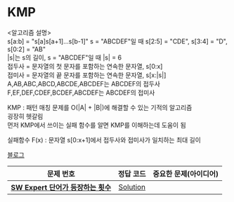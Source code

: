 # KMP

<알고리즘 설명>   
s[a:b] = "s[a]s[a+1]...s[b-1]"
s = "ABCDEF"일 때 s[2:5] = "CDE", s[3:4] = "D", s[0:2] = "AB"    
|s|는 s의 길이, s = "ABCDEF"일 때 |s| = 6   
접두사 = 문자열의 첫 문자를 포함하는 연속한 문자열, s[0:x]    
접미사 = 문자열의 끝 문자를 포함하는 연속한 문자열, s[x:|s|]   
A,AB,ABC,ABCD,ABCDE,ABCDEF는 ABCDEF의 접두사     
F,EF,DEF,CDEF,BCDEF,ABCDEF는 ABCDEF의 접미사      
    
KMP : 패턴 매칭 문제를 O(|A| + |B|)에 해결할 수 있는 기적의 알고리즘      
굉장히 헷갈림       
먼저 KMP에서 쓰이는 실패 함수를 알면 KMP를 이해하는데 도움이 됨       
      
실패함수 F(x) : 문자열 s[0:x+1]에서 접두사와 접미사가 일치하는 최대 길이     
     
[블로그](https://bowbowbow.tistory.com/6)        
       
| 문제 번호 | 정답 코드 |  중요한 문제(아이디어) | 
| :--: | :--: |:--: |
| __[SW Expert 단어가 등장하는 횟수](https://jihongmin-99.tistory.com/76)__   | [Solution](https://github.com/jhmin-kk99/Algorithm-Study/blob/main/KMP/s단어가등장하는횟수.cpp)    | |
